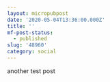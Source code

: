 ```yaml
---
layout: micropubpost
date: '2020-05-04T13:36:00.000Z'
title: ''
mf-post-status:
  - published
slug: '48960'
category: social
---
```

another test post
